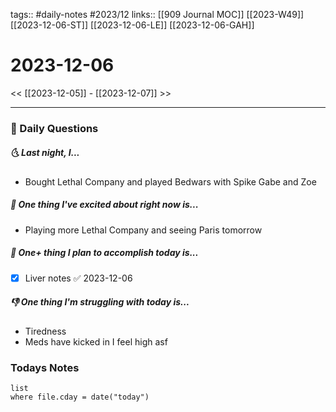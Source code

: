 tags:: #daily-notes #2023/12 
links:: [[909 Journal MOC]] [[2023-W49]] [[2023-12-06-ST]] [[2023-12-06-LE]] [[2023-12-06-GAH]] 
# 2023-12-06

<< [[2023-12-05]] - [[2023-12-07]] >>

---
### 📅 Daily Questions
##### 🌜 Last night, I...
- Bought Lethal Company and played Bedwars with Spike Gabe and Zoe

##### 🙌 One thing I've excited about right now is...
- Playing more Lethal Company and seeing Paris tomorrow

##### 🚀 One+ thing I plan to accomplish today is...
- [x] Liver notes ✅ 2023-12-06

##### 👎 One thing I'm struggling with today is...
- Tiredness
- Meds have kicked in I feel high asf

### Todays Notes
```dataview
list 
where file.cday = date("today")
```